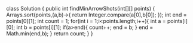 class Solution {
    public int findMinArrowShots(int[][] points) {
        Arrays.sort(points,(a,b)->{
             return Integer.compare(a[0],b[0]);
        });
        int end = points[0][1];
        int count = 1;
        for(int i = 1;i<points.length;i++){
            int a = points[i][0];
            int b = points[i][1];
            if(a>end){
                count++;
                end = b;
            }
            end = Math.min(end,b);
        }
        return count;
    }
}